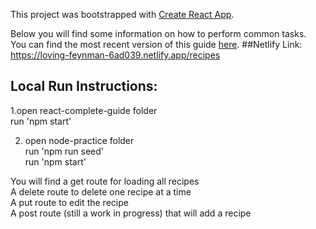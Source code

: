This project was bootstrapped with [Create React App](https://github.com/facebookincubator/create-react-app).

Below you will find some information on how to perform common tasks.<br>
You can find the most recent version of this guide [here](https://github.com/facebookincubator/create-react-app/blob/master/packages/react-scripts/template/README.md).
##Netlify Link:
https://loving-feynman-6ad039.netlify.app/recipes

## Local Run Instructions:

1.open react-complete-guide folder<br>
run 'npm start'<br>

2. open node-practice folder<br>
run 'npm run seed'<br>
run 'npm start'<br>

You will find a get route for loading all recipes<br>
A delete route to delete one recipe at a time<br>
A put route to edit the recipe<br>
A post route (still a work in progress) that will add a recipe<br>




